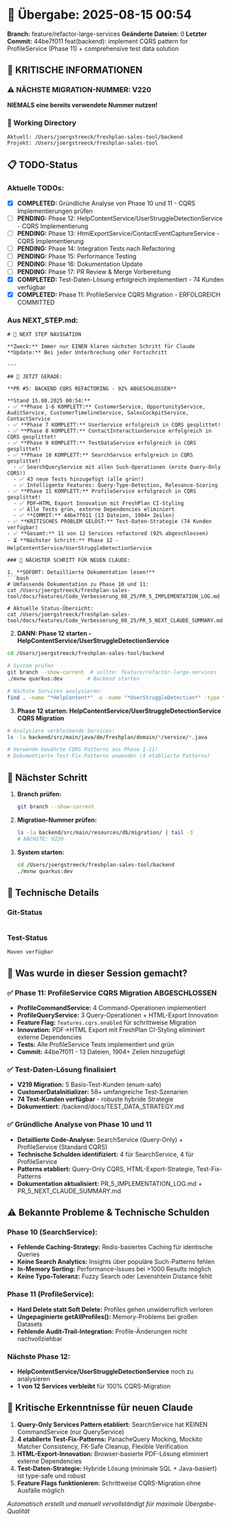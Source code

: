 # 🤝 Übergabe: 2025-08-15 00:54
**Branch:** feature/refactor-large-services
**Geänderte Dateien:** 0
**Letzter Commit:** 44be7f011 feat(backend): implement CQRS pattern for ProfileService (Phase 11) + comprehensive test data solution

## 🚨 KRITISCHE INFORMATIONEN

### ⚠️ NÄCHSTE MIGRATION-NUMMER: V220
**NIEMALS eine bereits verwendete Nummer nutzen!**

### 📍 Working Directory
```
Aktuell: /Users/joergstreeck/freshplan-sales-tool/backend
Projekt: /Users/joergstreeck/freshplan-sales-tool
```

## 📋 TODO-Status

### Aktuelle TODOs:
- [x] **COMPLETED:** Gründliche Analyse von Phase 10 und 11 - CQRS Implementierungen prüfen
- [ ] **PENDING:** Phase 12: HelpContentService/UserStruggleDetectionService - CQRS Implementierung  
- [ ] **PENDING:** Phase 13: HtmlExportService/ContactEventCaptureService - CQRS Implementierung
- [ ] **PENDING:** Phase 14: Integration Tests nach Refactoring
- [ ] **PENDING:** Phase 15: Performance Testing
- [ ] **PENDING:** Phase 16: Dokumentation Update
- [ ] **PENDING:** Phase 17: PR Review & Merge Vorbereitung
- [x] **COMPLETED:** Test-Daten-Lösung erfolgreich implementiert - 74 Kunden verfügbar
- [x] **COMPLETED:** Phase 11: ProfileService CQRS Migration - ERFOLGREICH COMMITTED

### Aus NEXT_STEP.md:
```
# 🧭 NEXT STEP NAVIGATION

**Zweck:** Immer nur EINEN klaren nächsten Schritt für Claude
**Update:** Bei jeder Unterbrechung oder Fortschritt

---

## 🎯 JETZT GERADE:

**PR #5: BACKEND CQRS REFACTORING - 92% ABGESCHLOSSEN**

**Stand 15.08.2025 00:54:**
- ✅ **Phase 1-6 KOMPLETT:** CustomerService, OpportunityService, AuditService, CustomerTimelineService, SalesCockpitService, ContactService
- ✅ **Phase 7 KOMPLETT:** UserService erfolgreich in CQRS gesplittet!
- ✅ **Phase 8 KOMPLETT:** ContactInteractionService erfolgreich in CQRS gesplittet!
- ✅ **Phase 9 KOMPLETT:** TestDataService erfolgreich in CQRS gesplittet!
- ✅ **Phase 10 KOMPLETT:** SearchService erfolgreich in CQRS gesplittet!
  - ✅ SearchQueryService mit allen Such-Operationen (erste Query-Only CQRS!)
  - ✅ 43 neue Tests hinzugefügt (alle grün!)
  - ✅ Intelligente Features: Query-Type-Detection, Relevance-Scoring
- ✅ **Phase 11 KOMPLETT:** ProfileService erfolgreich in CQRS gesplittet!
  - ✅ PDF→HTML Export Innovation mit FreshPlan CI-Styling
  - ✅ Alle Tests grün, externe Dependencies eliminiert
  - ✅ **COMMIT:** 44be7f011 (13 Dateien, 1904+ Zeilen)
- ✅ **KRITISCHES PROBLEM GELÖST:** Test-Daten-Strategie (74 Kunden verfügbar)
- ✅ **Gesamt:** 11 von 12 Services refactored (92% abgeschlossen)
- ⏳ **Nächster Schritt:** Phase 12 - HelpContentService/UserStruggleDetectionService

### 🚨 NÄCHSTER SCHRITT FÜR NEUEN CLAUDE:

1. **SOFORT: Detaillierte Dokumentation lesen!**
```bash
# Umfassende Dokumentation zu Phase 10 und 11:
cat /Users/joergstreeck/freshplan-sales-tool/docs/features/Code_Verbesserung_08_25/PR_5_IMPLEMENTATION_LOG.md

# Aktuelle Status-Übersicht:
cat /Users/joergstreeck/freshplan-sales-tool/docs/features/Code_Verbesserung_08_25/PR_5_NEXT_CLAUDE_SUMMARY.md
```

2. **DANN: Phase 12 starten - HelpContentService/UserStruggleDetectionService**
```bash
cd /Users/joergstreeck/freshplan-sales-tool/backend

# System prüfen
git branch --show-current  # sollte: feature/refactor-large-services
./mvnw quarkus:dev        # Backend starten

# Nächste Services analysieren:
find . -name "*HelpContent*" -o -name "*UserStruggleDetection*" -type f
```

3. **Phase 12 starten: HelpContentService/UserStruggleDetectionService CQRS Migration**
```bash
# Analysiere verbleibende Services:
ls -la backend/src/main/java/de/freshplan/domain/*/service/*.java

# Verwende bewährte CQRS Patterns aus Phase 1-11!
# Dokumentierte Test-Fix-Patterns anwenden (4 etablierte Patterns)
```

## 🎯 Nächster Schritt

1. **Branch prüfen:**
   ```bash
   git branch --show-current
   ```

2. **Migration-Nummer prüfen:**
   ```bash
   ls -la backend/src/main/resources/db/migration/ | tail -3
   # NÄCHSTE: V220
   ```

3. **System starten:**
   ```bash
   cd /Users/joergstreeck/freshplan-sales-tool/backend
   ./mvnw quarkus:dev
   ```

## 🔧 Technische Details

### Git-Status
```

```

### Test-Status
```
Maven verfügbar
```

## 🎯 Was wurde in dieser Session gemacht?

### ✅ Phase 11: ProfileService CQRS Migration ABGESCHLOSSEN
- **ProfileCommandService:** 4 Command-Operationen implementiert
- **ProfileQueryService:** 3 Query-Operationen + HTML-Export Innovation  
- **Feature Flag:** `features.cqrs.enabled` für schrittweise Migration
- **Innovation:** PDF→HTML Export mit FreshPlan CI-Styling eliminiert externe Dependencies
- **Tests:** Alle ProfileService Tests implementiert und grün
- **Commit:** 44be7f011 - 13 Dateien, 1904+ Zeilen hinzugefügt

### ✅ Test-Daten-Lösung finalisiert
- **V219 Migration:** 5 Basis-Test-Kunden (enum-safe)
- **CustomerDataInitializer:** 58+ umfangreiche Test-Szenarien  
- **74 Test-Kunden verfügbar** - robuste hybride Strategie
- **Dokumentiert:** /backend/docs/TEST_DATA_STRATEGY.md

### ✅ Gründliche Analyse von Phase 10 und 11
- **Detaillierte Code-Analyse:** SearchService (Query-Only) + ProfileService (Standard CQRS)
- **Technische Schulden identifiziert:** 4 für SearchService, 4 für ProfileService
- **Patterns etabliert:** Query-Only CQRS, HTML-Export-Strategie, Test-Fix-Patterns
- **Dokumentation aktualisiert:** PR_5_IMPLEMENTATION_LOG.md + PR_5_NEXT_CLAUDE_SUMMARY.md

## ⚠️ Bekannte Probleme & Technische Schulden

### Phase 10 (SearchService):
- **Fehlende Caching-Strategy:** Redis-basiertes Caching für identische Queries
- **Keine Search Analytics:** Insights über populäre Such-Patterns fehlen
- **In-Memory Sorting:** Performance-Issues bei >1000 Results möglich
- **Keine Typo-Toleranz:** Fuzzy Search oder Levenshtein Distance fehlt

### Phase 11 (ProfileService):
- **Hard Delete statt Soft Delete:** Profiles gehen unwiderruflich verloren
- **Ungepaginierte getAllProfiles():** Memory-Problems bei großen Datasets
- **Fehlende Audit-Trail-Integration:** Profile-Änderungen nicht nachvollziehbar

### Nächste Phase 12:
- **HelpContentService/UserStruggleDetectionService** noch zu analysieren
- **1 von 12 Services verbleibt** für 100% CQRS-Migration

## 📝 Kritische Erkenntnisse für neuen Claude

1. **Query-Only Services Pattern etabliert:** SearchService hat KEINEN CommandService (nur QueryService)
2. **4 etablierte Test-Fix-Patterns:** PanacheQuery Mocking, Mockito Matcher Consistency, FK-Safe Cleanup, Flexible Verification
3. **HTML-Export-Innovation:** Browser-basierte PDF-Lösung eliminiert externe Dependencies
4. **Test-Daten-Strategie:** Hybride Lösung (minimale SQL + Java-basiert) ist type-safe und robust
5. **Feature Flags funktionieren:** Schrittweise CQRS-Migration ohne Ausfälle möglich

_Automatisch erstellt und manuell vervollständigt für maximale Übergabe-Qualität_
